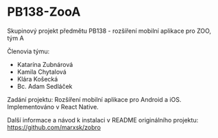 # PB138-ZooA
Skupinový projekt předmětu PB138 - rozšíření mobilní aplikace pro ZOO, tým A

Členovia týmu:
- Katarína Zubnárová
- Kamila Chytalová
- Klára Košecká
- Bc. Adam Sedláček

Zadání projektu:
Rozšíření mobilní aplikace pro Android a iOS. Implementováno v React Native.

Další informace a návod k instalaci v README originálního projektu:
https://github.com/marxsk/zobro
